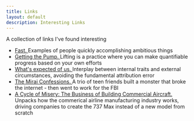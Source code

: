 ```yaml
---
title: Links
layout: default
description: Interesting Links
---
```


A collection of links I've found interesting
- [Fast. ](https://patrickcollison.com/fast)Examples of people quickly accomplishing ambitious things
- [Getting the Pump. ](https://harpers.org/archive/2024/02/getting-the-pump-jordan-castro/)Lifting is a practice where you can make quantifiable progress based on your own efforts
- [What's expected of us. ](https://www.nature.com/articles/436150a)Interplay between internal traits and external circumstances, avoiding the fundamental attribution error
- [The Mirai Confessions. ](https://www.wired.com/story/mirai-untold-story-three-young-hackers-web-killing-monster/)A trio of teen friends built a monster that broke the internet - then went to work for the FBI
- [A Cycle of Misery: The Business of Building Commercial Aircraft. ](https://www.construction-physics.com/p/a-cycle-of-misery-the-business-of)Unpacks how the commerical airline manufacturing industry works, driving companies to create the 737 Max instead of a new model from scratch